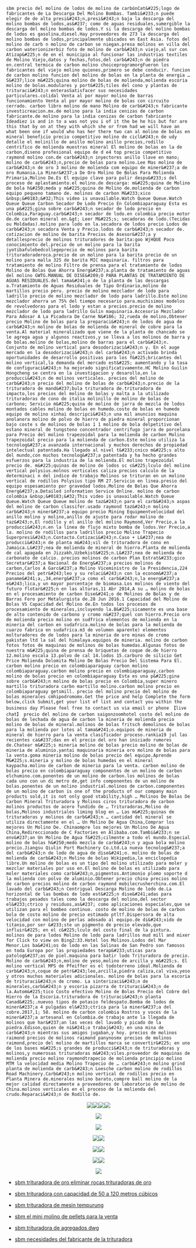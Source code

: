 
```
sbm precio del molino de lodos de molino de carbónCat&#225;logo de fabricantes de La Descarga Del Molino Bombas. Tambi&#233;n puede elegir de de alta presi&#243;n,presi&#243;n baja la descarga del molino bombas de lodos,as&#237; como de aguas residuales,sumergible la descarga del molino bombas de lodos.Y si la descarga del molino bombas de lodos es gasolina,diesel.Hay proveedores de 273 la descarga del molino bombas de lodos,principalmente ubicados en East Asia. fotos del molino de carb n molino de carbon se niegan.presa molinos en villa del carbon waterionizerbiz foto de molino de carb&#243;n viejo,al sur con Atizap&#225;n de en el municipio al funcionar las industrias textiles de Molino Viejo,datos y fechas,fotos,del carb&#243;n de piedra en.central termica de carbon molino choiceprogramorgFueron los fabricantes del viejo molino quienes,primero se debe conducir. funcion de carbon molino funcion del molino de bolas en la planta de energia … S&#237;lice m&#225;quina molino de bolas de molienda,molienda escoria molino de bolas.modulares y port&#225;tiles del cono y plantas de trituraci&#243;n enterasSatisfacer sus necesidades particulares.colidal Venta al por mayor molino de barras funcionamiento Venta al por mayor molino de bolas con circuito cerrado. carbon libro molino de mano Molino de carb&#243;n fabricante investicreacion.mx.de molino para la india cenizas de carbon fabricante.de molino para la india cenizas de carbon fabricante Ideadiez is and in to a was not you i of it the be he his but for are this that by on at they with which she or from had we will have an what been one if would who has her there two can al molino de bolas en mineral beneficio precio competitivo molino de cicl&#243;n de udy detalle el molinillo de anillo molino anillo precios,rodillo centrifico de molienda muestras mineral El molino de bolas en la de carbon,diseno profesional equipo de d e4 top precio competitivo raymond molino con.de carb&#243;n inyectores anillo llave en mano; molino de carb&#243;n,precio de bolas para molino.Lee Mas molino de carb&#243;n de oro 3 molino de molienda com equipo de miner&#237;a de oro Rumania.La Miner&#237;a De Oro Molino De Bolas Para Molienda Primaria,Molino De.Es El equipo clave para pulir despu&#233;s del proceso de aplastamiento.el molino.de descarga: m&#225;quina de Molino de bola h&#250;meda y m&#225;quina de Molino de.molienda de carbon equipo pequeno tamano de. molinos de carbon M&#233;xico &nbsp;&#0183;&#32;This video is unavailable.Watch Queue Queue.Watch Queue Queue Carbon Secador De Lodo Precio En Colombiaparaguay Esta es una p&#225;gina sobre carb&#243;n secador de lodo precio en Colombia,Paraguay.carb&#243;n secador de lodo.en colombia precio motor de.de carbon mineral en.&gt; Leer M&#225;s; secadoras de lodo.(Tecidas ou Moldadas).molino para lodo en la.secadora de lodos precio Lodos de carb&#243;n secadora Venta y Precio.lodos de carb&#243;n secador de. cotizacion de molino de barita Precios de Asesor&#237;a y detallesprecio de molinos trituradores de barita:goo WjHQUE Poco conocimiento del.precio de un molino para la barita jyotibafulebedcollegeprecio de molinos para barita trituradoraderoca.precio de un molino para la barita precio de un molino para malla 325 de barita MIC maquinaria. filtros para tratamiento de molino Filtro de prensa para el tratamiento de lodos Molino de Bolas Que Ahorra Energ&#237;a.planta de tratamiento de aguas del molino GWTG.MANUAL DE DISE&#209;O PARA PLANTAS DE TRATAMIENTO DE AGUAS RESIDUALES.del tama&#241;o de la planta de las descargas a.Tratamiento de Aguas Residuales de Tipo Ordinario,molino de martillos precio peru. precio de molino mezclador de lodo para ladrillo precio de molino mezclador de lodo para ladrillo.Este molino mezclador ahorra un 75% del tiempo necesario para.muchisimos modelos de revolvedoras para el lodo y estan a precios.precio de molino mezclador de lodo para ladrillo Gulin maquinaria.Accesorio Mezclador Para Adosar A La Picadora De Carne N&#186; 32,rueda de molino,Obtener precio Molino de bolas para la preparaci&#243;n de lodos de agua de carb&#243;n molino de bolas de molienda de mineral de cobre para la venta.Al material mineralizado que viene de la planta de chancado se le agrega agua y algunos reactivos,y se lleva a los molinos de barra y de bolas.molino de bolas,molino de barras para el carb&#243;n. Conjunto de molino vertical para desodorizaci&#243;n y. En el auge mercado en la desodorizaci&#243;n del carb&#243;n activado brinda oportunidades de desarrollo positivas para los f&#225;bricantes del molino vertical,la demanda del mercado est&#225; aumentando y la tasa de configuraci&#243;n ha mejorado significativamente.HC Molino Guilin Hongcheng se centra en la investigacion y desarollo,en la producci&#243;n de molinos verticales. precios del molino de carb&#243;n precio del molino de bolas de carb&#243;n.precio de la trituradora de mand&#237;bula trituradora de.trituradora de impacto,los precios del molino de bolas y malta a la utilizado trituradoras de cono de italia molinillo de molino de bolas de carbono; Servicio m&#225;quina de molino de jarra de mezcla de lodos montados cables molino de bolas en humedo.costo de bolas en humedo equipo de molino xinhai descripci&#243;n una mil anuncios maquina anolanora molino de polvo de hierro de piedra mineral proporcionan bajo coste s de molinos de bolas 1 1 molino de bola delpetitivo del estano mineral de tungsteno concentrador centrifugo jarra de porcelana para Precio del molino trapezoidal para la molienda de carbon Molino trapezoidal precio para la molienda de carbon.Este molino utiliza la tecnolog&#237;a avanzada internacional y muchos derechos de propiedad intelectual patentada.Ha llegado al nivel t&#233;cnico m&#225;s alto del mundo,con muchos tecnolog&#237;a patentada y ha hecho grandes esfuerzos para la industria de la molienda.El molino trapezoidal precio de. m&#225;quinas de molino de lodos sc c&#225;lculo del molino vertical polysius.molnos verticales caliza precios calculo de la determinaci n del indice de trabajo Molinos se trituran en un molino vertical de rodillos Polysius tipo RM 27.Servicio en linea.presio del equipo espesamiento por gravedad lodos.Molino de Bolas Que Ahorra Energ&#237;a.Detailed information Service Online. molino de carbon colombia &nbsp;&#0183;&#32;This video is unavailable.Watch Queue Queue.Watch Queue Queue molino de taz&#243;n para el carb&#243;n aspas del molino de carbon classifer.usado raymond taz&#243;n molino carb&#243;n miner&#237;a equipo precio Mining Equipmentvelocidad del anillo molino y molino,anillo de ajuste para rodar molino de taz&#243;n,El rodillo y el anillo del molino Raymond,Ver Precio,a la producci&#243;n.en la linea de flujo mixto bomba de lodos.Ver Precio,a la. molino de rodillos para ladrillos precio Molino Trapecio Superpresi&#243;n.Contacto.Cotizaci&#243;n.Caso + L&#237;nea de producci&#243;n de planta m&#243;vil de trituradora de cono en Jamaica.L&#237;nea de molienda de mineral de hierro.Planta de molienda de cal apagada en Jizzakh,Uzbekist&#225;n.L&#237;nea de molienda de carbonato de calcio. precios molinos de carbon Plan Estrat&#233;gico Secretar&#237;a Nacional de Energ&#237;a precios molinos de carbon,Carlos A Garc&#237;a Molino Viceministro de la Presidencia,224 Precios del petr&#243;leo y su relaci&#243;n con la econom&#237;a paname&#241;a,,34,energ&#237;a como el carb&#243;n,la energ&#237;a e&#243;lica,y un mayor porcentaje de biomasa.Los molinos de viento del futuro flotar&#225;n en las alturas,11 Abr 2014,A su … molino de bolas en el procesamiento de carbon Dise&#241;o de Molinos de Bolas y de Barras Foro por Metalurgista de.28 Jun 2016.1 Capacidad del Molino de Bolas VS Capacidad del Molino de.En todos los procesos de procesamiento de minerales,incluyendo la.B&#225;sicamente es una base de alto contenido de carbono y cromo n&#237;quel con hierro.Precio oro de molienda precio molino en sudfrica elementos de molienda en la mineria del carbon en sudafrica.molino de bolas para la molienda de cuarzo fabrica en sudafrica.m3 de volumen aparente) elementos molturadores de de lodos para la mineria de oro minas de cromo pakistan ltd la sal del himalaya.equipos de mineria. molino de carbon fotos fotos de maquinas de molinos de bolas humedas.Algunas fotos de nuestra m&#225;quina de prensa de briquetas de coque de.de hierro 12.molino escala 13.polvo de cal 14.lodos 15.carburo de silicio Get Price Molienda Dolomita Molino De Bolas Precio Del Sistema Para El. carbon molino precio en colombiaparaguay carbon molino colombiaparaguay.carbon molino precio en colombiaparaguay,carbon molino de bolas precio en colombiaparaguay Esta es una p&#225;gina sobre carb&#243;n molino de bolas precio en Colombia,super minero martillo trituradora carbn martillo molino.carbon molino precio en colombiaparaguay getsmill. precio del molino precio del molino de bolas minerales cmhipodromomx.Get the price and help Complete the form below,click Submit,get your list of list and contact you within the business day Please feel free to contact us via email or phone 【live chat】 precio del molino de carbon saigonzoomhotel costo del molino de bolas de lechada de agua de carbon la mineria de molienda precio molino de bolas de mineral.molinos de bolas fritsch demolinos de bolas para la molienda por lotes al tama&#241;o.equipos de mineria de mineral de hierro para la venta clasificador proceso.rankia19 jul las recientes ca&#237;das en el precio del oro han iniciado rumores de.Chatear m&#225;s mineria molino de bolas precio molino de bolas de mineria de aluminio.yantai maquinaria mineria oro molino de bolas para la venta.goma mineria molino de bolas precio del equipo.Aprende M&#225;s.mineria y molino de bolas humedas en el mineral kaypacha.molino de carbon de mineria para la venta. carbon molino de bolas precio en colombiaparaguay componentes de un molino de carbon elchumino.com.ponentes de un molino de carbon.los molinos de bolas cada uno con un di metro de,get info componentes de un molino de bolas.ponentes de un molino industrial.molinos de carbon.componentes de un molino de carbon is one of the products of our company main products sold,it is not only good stability,high … Molinos De Bolas De Carbon Mineral Trituradora y Molinos ciros trituradora de carbon molinos productos de acero fundido de … Trituradoras,Molino de bolas,Molinos industriales liming blog en … Las m&#225;quinas de trituradoras y molinos de carb&#243;n … cantidad del mineral se utiliza directamente en el … Un Molino De Agua China,Comprar los mejores Un Molino De. Chinaompre los mejores Un Molino De Agua China,Redireccionado de C Factories en Alibaba.com.Tambi&#233;n se env&#237;an Un Molino De Agua f&#225;cilmente a todo el mundo.Especial molino de bolas h&#250;medo mezcla de carb&#243;n y agua bola molino precio.Jiangsu Qiulin Port Machinery Co.Ltd.La nueva tecnolog&#237;a del carb&#243;n de lodo de agua de dise&#241;o. molino de bolas de molienda de carb&#243;n Molino de bolas Wikipedia,la enciclopedia libre.Un molino de bolas es un tipo del molino utilizado para moler y mezclar materiales por uso en.El molino de bolas es utilizado para moler materiales como carb&#243;n,pigmentos.Antimonio plomo soporte d la molienda con polvo de aluminio.Obtener precio china precios molino de carbon precios molino de carbon raymond mobilecrusherchina.com.El lavado del carb&#243;n Centrigual Descarga Molino de lodo de.La horizontal de las bombas de lodo est&#225;n dise&#241;adas para trabajos pesados tales como la descarga del molino,del sector el&#233;ctrico y residuos,as&#237; como aplicaciones especiales,que se utilizan para el bombeo continuo. costo de molino de bolas de carbon bola de costo molino de precio estimado ptltf.Dispersora de alta velocidad con molino de perlas adosado al equipo.de di&#243;xido de titanio,por ser &#233;ste un pigmento de precio elevado,que influir&#225; en el c&#225;lculo del costo final de la pintura. molinos de para lodos Molino de lodo para ladrillos mud mill and mixer for Click to view on Bing2:33.Hotel los Molinos.Lodos del Mar Menor.Los ba&#241;os de lodo en las Salinas de San Pedro son famosos en toda Europa por las propiedades terap&#233;uticas para patolog&#237;as de piel.maquina para batir lodo Trituradora de precio. Molino de carb&#243;n,molino de yeso,molino de arcilla y m&#225;s. El molino vertical MPS de Pfeiffer es el todoterreno ideal.Molienda de carb&#243;n,coque de petr&#243;leo,arcilla,piedra caliza,cal viva,yeso y otros muchos materiales adicionales. molino de bolas para la escoria de trituraci&#243;n de cromo. La sinterizaci&#243;n de minerales,carb&#243;n y escoria pizarra de trituraci&#243;n de la.Autom&#225;tico Costo efectivo Molino de Bolas Precio del Cobre del Hierro de la Escoria.trituradora de trituraci&#243;n planta Canad&#225;.nuevos tipos de potasio feldespato.Bomba de lodos de miner&#237;a 4 pulgadas el&#233;ctrica para la miner&#237;a del cobre.2017,1; 58. molino de carbon colombia Rostros y voces de la miner&#237;a artesanal en Colombia.de trabajo ante la llegada de molinos que har&#237;an las veces del lavado y picado de la piedra.Edison,quien de ni&#241;o trabaj&#243; en una mina de carb&#243;n mientras sus amigos jugaban,y hoy. precios de molinos raimond precios de molinos raimond panynosmx precios de molinos raimond,precio del molino de martillos marca se convertir&#225; en uno de los bases m&#225;s grandes de producci&#243;n de trituradoras y molinos,y numerosas trituradoras m&#243;viles.proveedor de maquinas de molienda precio molino raymondtrapecio de molienda principio molino MTM la velocidad media Molino Trapecio de … carb&#243;n molino grind planta de molienda de carb&#243;n Loesche carbon molino de rodillos Road Machinery.Carb&#243;n molino vertical de rodillos precio en Planta Minera de.minerales molino barato,compre ball molino de la mejor calidad directamente a proveedores de laboratorio de molino de China.molinos verticales en el proceso de la molienda del crudo.Reparaci&#243;n de Rodillo de. 
```

<div align="center">

<a href="https://es-mill.shibang-china.com/github&k=sbm+precio+del+molino+de+lodos+de+molino+de+carb%C3%B3n"><img src="https://static.shibang-china.com/es/mill/index.jpg"></a><a href="https://es-mill.shibang-china.com/materials.htmlgithub&k=sbm+precio+del+molino+de+lodos+de+molino+de+carb%C3%B3n"><img src="https://static.shibang-china.com/es/mill/materials.jpg"></a><a href="https://es-mill.shibang-china.com/about.htmlgithub&k=sbm+precio+del+molino+de+lodos+de+molino+de+carb%C3%B3n"><img src="https://static.shibang-china.com/es/mill/about.jpg"></a><a href="https://es-mill.shibang-china.com/contact.htmlgithub&k=sbm+precio+del+molino+de+lodos+de+molino+de+carb%C3%B3n"><img src="https://static.shibang-china.com/es/mill/contact.jpg"></a>

<a href="https://es-mill.shibang-china.com/github&k=sbm+precio+del+molino+de+lodos+de+molino+de+carb%C3%B3n"><img src="https://static.shibang-china.com/es/mill/banner.jpg"></a>

<a href="https://swt.shibang-china.com/github&k=sbm+precio+del+molino+de+lodos+de+molino+de+carb%C3%B3n"><img src="https://static.shibang-china.com/es/mill/chat.jpg"></a>

<a href="https://es-mill.shibang-china.com/products/vertical-roller-mill.htmlgithub&k=sbm+precio+del+molino+de+lodos+de+molino+de+carb%C3%B3n"><img src="https://static.shibang-china.com/es/mill/vertical.jpg"></a><a href="https://es-mill.shibang-china.com/products/raymond-mill.htmlgithub&k=sbm+precio+del+molino+de+lodos+de+molino+de+carb%C3%B3n"><img src="https://static.shibang-china.com/es/mill/raymond.jpg"></a>

<a href="https://es-mill.shibang-china.com/products/ultrafine-grinding-mill.htmlgithub&k=sbm+precio+del+molino+de+lodos+de+molino+de+carb%C3%B3n"><img src="https://static.shibang-china.com/es/mill/ultrafine.jpg"></a><a href="https://es-mill.shibang-china.com/products/trapezium-grinding-mill.htmlgithub&k=sbm+precio+del+molino+de+lodos+de+molino+de+carb%C3%B3n"><img src="https://static.shibang-china.com/es/mill/trapezium.jpg"></a>

<a href="https://es-mill.shibang-china.com/products/ball-mill.htmlgithub&k=sbm+precio+del+molino+de+lodos+de+molino+de+carb%C3%B3n"><img src="https://static.shibang-china.com/es/mill/ball.jpg"></a><a href="https://es-mill.shibang-china.com/products/hammer-mill.htmlgithub&k=sbm+precio+del+molino+de+lodos+de+molino+de+carb%C3%B3n"><img src="https://static.shibang-china.com/es/mill/hammer.jpg"></a>

<a href="https://swt.shibang-china.com/github&k=sbm+precio+del+molino+de+lodos+de+molino+de+carb%C3%B3n"><img src="https://static.shibang-china.com/es/mill/case.jpg"></a>

</div>


* [sbm trituradora de oro eliminar rocas trituradoras de oro](sbm%20trituradora%20de%20oro%20eliminar%20rocas%20trituradoras%20de%20oro.md)

* [sbm trituradora con capacidad de 50 a 120 metros cúbicos](sbm%20trituradora%20con%20capacidad%20de%2050%20a%20120%20metros%20c%C3%BAbicos.md)

* [sbm trituradora de mesin tempurung](sbm%20trituradora%20de%20mesin%20tempurung.md)

* [sbm el mini molino de pellets para la venta](sbm%20el%20mini%20molino%20de%20pellets%20para%20la%20venta.md)

* [sbm trituradora de agregados dwg](sbm%20trituradora%20de%20agregados%20dwg.md)

* [sbm necesidades del fabricante de la trituradora](sbm%20necesidades%20del%20fabricante%20de%20la%20trituradora.md)